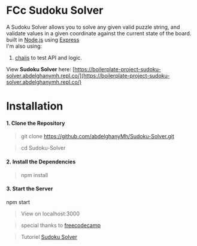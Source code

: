 ﻿
# FCc **Sudoku Solver**

A Sudoku Solver allows you to solve any given valid puzzle string, and  validate values in a given coordinate against the current state of the board. built in  [Node.js](https://nodejs.org/)  using  [Express](http://expressjs.com/)  
I'm also using:
1. [chaijs](https://www.chaijs.com/) to test API and logic.


View  **Sudoku Solver**  here:  [https://boilerplate-project-sudoku-solver.abdelghanymh.repl.co/](https://boilerplate-project-sudoku-solver.abdelghanymh.repl.co/)

# Installation

#### 1. Clone the Repository

> git clone https://github.com/abdelghanyMh/Sudoku-Solver.git 

> cd Sudoku-Solver

#### 2. Install the Dependencies

> npm install

#### 3. Start the Server

npm start

> View on localhost:3000

> special thanks to [freecodecamp](https://www.freecodecamp.org/learn)

>Tutoriel [Sudoku Solver](https://www.freecodecamp.org/learn/quality-assurance/quality-assurance-projects/sudoku-solver)
